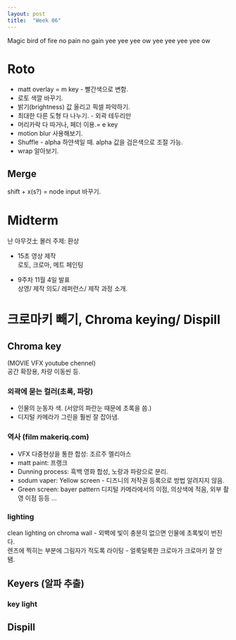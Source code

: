 ```yaml
---
layout: post
title:  "Week 06"
---
```


Magic bird of fire
no pain no gain
yee yee yee ow yee yee yee yee ow  

# Roto  
- matt overlay = m key - 빨간색으로 변함.    
- 로토 색깔 바꾸기.  
- 밝기(brightness) 값 올리고 픽셀 파악하기.    
- 최대한 다른 도형 다 나누기.  - 외곽 테두리만  
- 머리카락 다 따거나, 페더 이용.= e key  
- motion blur 사용해보기.  
- Shuffle - alpha 하얀색일 때. alpha 값을 검은색으로 조절 가능.  
- wrap 알아보기.  

## Merge  
shift + x(s?) = node input 바꾸기.  

# Midterm
난 아무것土 몰러 
주제: 환상  
- 15초 영상 제작  
로토, 크로마, 메트 페인팅  

- 9주차 11월 4일 발표  
상영/ 제작 의도/ 레퍼런스/ 제작 과정 소개.  

# 크로마키 빼기, Chroma keying/ Dispill  

## Chroma key  
(MOVIE VFX youtube chennel)  
공간 확장용, 차량 이동씬 등.

### 외곽에 묻는 컬러(초록, 파랑)  

- 인물의 눈동자 색. (서양의 파란눈 때문에 초록을 씀.)  
- 디지털 카메라가 그린을 훨씬 잘 잡아냄.  

### 역사 (film makeriq.com)
- VFX 다중현상을 통한 합성: 조르주 멜리아스    
- matt paint: 프랭크  
- Dunning process: 흑백 영화 합성, 노랑과 파랑으로 분리.  
- sodum vaper: Yellow screen - 디즈니의 저작권 등록으로 방법 알려지지 않음.  
- Green screen: bayer pattern 디지털 카메라에서의 이점, 의상색에 적음, 외부 촬영 이점 등등 ...  

### lighting
clean lighting on chroma wall - 외벽에 빛이 충분히 없으면 인물에 초록빛이 번진다.  
렌즈에 찍히는 부분에 그림자가 적도록 라이팅 - 얼룩덜룩한 크로마가 크로마키 잘 안됌.  

## Keyers (알파 추출)

### key light

## Dispill




